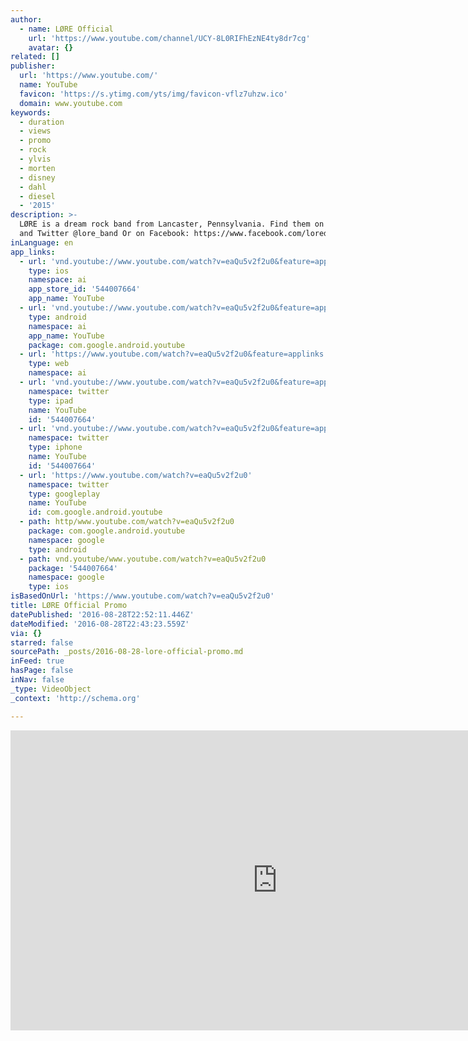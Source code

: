 ```yaml
---
author:
  - name: LØRE Official
    url: 'https://www.youtube.com/channel/UCY-8L0RIFhEzNE4ty8dr7cg'
    avatar: {}
related: []
publisher:
  url: 'https://www.youtube.com/'
  name: YouTube
  favicon: 'https://s.ytimg.com/yts/img/favicon-vflz7uhzw.ico'
  domain: www.youtube.com
keywords:
  - duration
  - views
  - promo
  - rock
  - ylvis
  - morten
  - disney
  - dahl
  - diesel
  - '2015'
description: >-
  LØRE is a dream rock band from Lancaster, Pennsylvania. Find them on Instagram
  and Twitter @lore_band Or on Facebook: https://www.facebook.com/loredreamrock/
inLanguage: en
app_links:
  - url: 'vnd.youtube://www.youtube.com/watch?v=eaQu5v2f2u0&feature=applinks'
    type: ios
    namespace: ai
    app_store_id: '544007664'
    app_name: YouTube
  - url: 'vnd.youtube://www.youtube.com/watch?v=eaQu5v2f2u0&feature=applinks'
    type: android
    namespace: ai
    app_name: YouTube
    package: com.google.android.youtube
  - url: 'https://www.youtube.com/watch?v=eaQu5v2f2u0&feature=applinks'
    type: web
    namespace: ai
  - url: 'vnd.youtube://www.youtube.com/watch?v=eaQu5v2f2u0&feature=applinks'
    namespace: twitter
    type: ipad
    name: YouTube
    id: '544007664'
  - url: 'vnd.youtube://www.youtube.com/watch?v=eaQu5v2f2u0&feature=applinks'
    namespace: twitter
    type: iphone
    name: YouTube
    id: '544007664'
  - url: 'https://www.youtube.com/watch?v=eaQu5v2f2u0'
    namespace: twitter
    type: googleplay
    name: YouTube
    id: com.google.android.youtube
  - path: http/www.youtube.com/watch?v=eaQu5v2f2u0
    package: com.google.android.youtube
    namespace: google
    type: android
  - path: vnd.youtube/www.youtube.com/watch?v=eaQu5v2f2u0
    package: '544007664'
    namespace: google
    type: ios
isBasedOnUrl: 'https://www.youtube.com/watch?v=eaQu5v2f2u0'
title: LØRE Official Promo
datePublished: '2016-08-28T22:52:11.446Z'
dateModified: '2016-08-28T22:43:23.559Z'
via: {}
starred: false
sourcePath: _posts/2016-08-28-lore-official-promo.md
inFeed: true
hasPage: false
inNav: false
_type: VideoObject
_context: 'http://schema.org'

---
```

<iframe src="https://cdn.embedly.com/widgets/media.html?src=https%3A%2F%2Fwww.youtube.com%2Fembed%2FeaQu5v2f2u0%3Ffeature%3Doembed&amp;url=http%3A%2F%2Fwww.youtube.com%2Fwatch%3Fv%3DeaQu5v2f2u0&amp;image=https%3A%2F%2Fi.ytimg.com%2Fvi%2FeaQu5v2f2u0%2Fhqdefault.jpg&amp;key=b7d04c9b404c499eba89ee7072e1c4f7&amp;type=text%2Fhtml&amp;schema=youtube" width="854" height="480" scrolling="no" frameborder="0" allowfullscreen="" style=""></iframe>